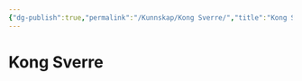 ```yaml
---
{"dg-publish":true,"permalink":"/Kunnskap/Kong Sverre/","title":"Kong Sverre","tags":["historie"]}
---
```



# Kong Sverre
